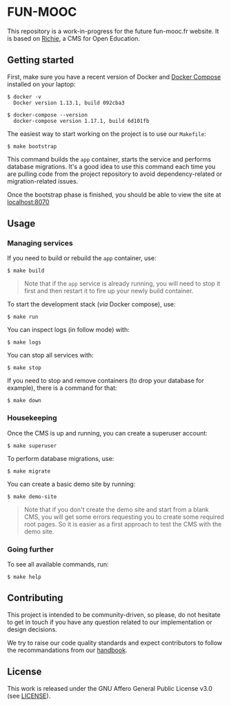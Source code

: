 # FUN-MOOC

This repository is a work-in-progress for the future fun-mooc.fr website. It is
based on [Richie](https://github.com/openfun/richie), a CMS for Open Education.

## Getting started

First, make sure you have a recent version of Docker and [Docker
Compose](https://docs.docker.com/compose/install) installed on your laptop:

```
$ docker -v
  Docker version 1.13.1, build 092cba3

$ docker-compose --version
  docker-compose version 1.17.1, build 6d101fb
```

The easiest way to start working on the project is to use our `Makefile`:

```
$ make bootstrap
```

This command builds the `app` container, starts the service and performs
database migrations. It's a good idea to use this command each time you are
pulling code from the project repository to avoid dependency-related or
migration-related issues.

Once the bootstrap phase is finished, you should be able to view the site at
[localhost:8070](http://localhost:8070)

## Usage

### Managing services

If you need to build or rebuild the `app` container, use:

```
$ make build
```

> Note that if the `app` service is already running, you will need to stop it
> first and then restart it to fire up your newly build container.

To start the development stack (_via_ Docker compose), use:

```
$ make run
```

You can inspect logs (in follow mode) with:

```
$ make logs
```

You can stop all services with:

```
$ make stop
```

If you need to stop and remove containers (to drop your database for example),
there is a command for that:

```
$ make down
```

### Housekeeping

Once the CMS is up and running, you can create a superuser account:

```
$ make superuser
```

To perform database migrations, use:

```
$ make migrate
```

You can create a basic demo site by running:

```
$ make demo-site
```

> Note that if you don't create the demo site and start from a blank CMS, you
> will get some errors requesting you to create some required root pages. So it
> is easier as a first approach to test the CMS with the demo site.

### Going further

To see all available commands, run:

```
$ make help
```

## Contributing

This project is intended to be community-driven, so please, do not hesitate to
get in touch if you have any question related to our implementation or design
decisions.

We try to raise our code quality standards and expect contributors to follow the
recommandations from our
[handbook](https://openfun.gitbooks.io/handbook/content).

## License

This work is released under the GNU Affero General Public License v3.0 (see
[LICENSE](./LICENSE)).
